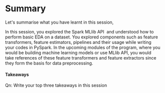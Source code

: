 # Summary

Let's summarise what you have learnt in this session,

In this session, you explored the Spark MLlib API  and understood how to perform basic EDA on a dataset. You explored components such as feature transformers, feature estimators, pipelines and their usage while writing your codes in PySpark. In the upcoming modules of the program, where you would be building machine learning models or use MLlib API, you would take references of these feature transformers and feature extractors since they form the basis for data preprocessing.


#### Takeaways

Qn: Write your top three takeaways in this session